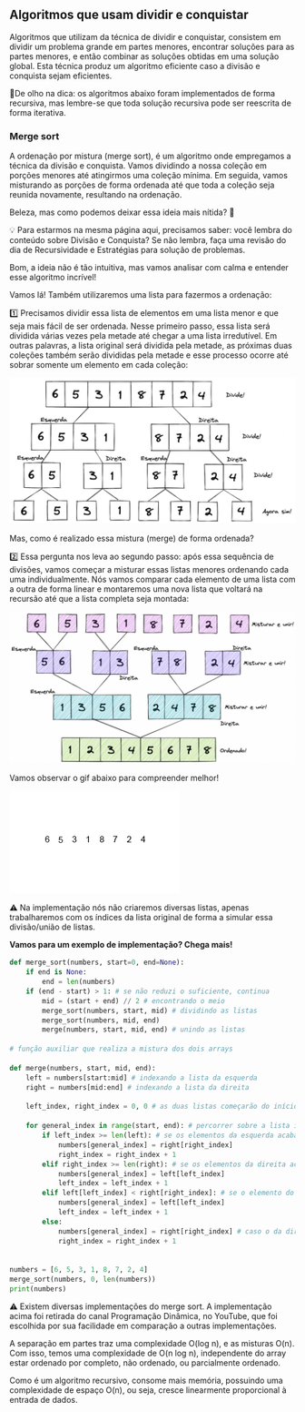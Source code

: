 ## Algoritmos que usam dividir e conquistar

Algoritmos que utilizam da técnica de dividir e conquistar, consistem em dividir um problema grande em partes menores, encontrar soluções para as partes menores, e então combinar as soluções obtidas em uma solução global. Esta técnica produz um algoritmo eficiente caso a divisão e conquista sejam eficientes.

👀De olho na dica: os algoritmos abaixo foram implementados de forma recursiva, mas lembre-se que toda solução recursiva pode ser reescrita de forma iterativa.

### Merge sort

A ordenação por mistura (merge sort), é um algoritmo onde empregamos a técnica da divisão e conquista. Vamos dividindo a nossa coleção em porções menores até atingirmos uma coleção mínima. Em seguida, vamos misturando as porções de forma ordenada até que toda a coleção seja reunida novamente, resultando na ordenação.

Beleza, mas como podemos deixar essa ideia mais nítida? 🤔

💡 Para estarmos na mesma página aqui, precisamos saber: você lembra do conteúdo sobre Divisão e Conquista? Se não lembra, faça uma revisão do dia de Recursividade e Estratégias para solução de problemas.

Bom, a ideia não é tão intuitiva, mas vamos analisar com calma e entender esse algoritmo incrível!

Vamos lá! Também utilizaremos uma lista para fazermos a ordenação:

1️⃣ Precisamos dividir essa lista de elementos em uma lista menor e que seja mais fácil de ser ordenada. Nesse primeiro passo, essa lista será dividida várias vezes pela metade até chegar a uma lista irredutível. Em outras palavras, a lista original será dividida pela metade, as próximas duas coleções também serão divididas pela metade e esse processo ocorre até sobrar somente um elemento em cada coleção:

<img src='merge_sort_1-.png'>

Mas, como é realizado essa mistura (merge) de forma ordenada?

2️⃣ Essa pergunta nos leva ao segundo passo: após essa sequência de divisões, vamos começar a misturar essas listas menores ordenando cada uma individualmente. Nós vamos comparar cada elemento de uma lista com a outra de forma linear e montaremos uma nova lista que voltará na recursão até que a lista completa seja montada:

<img src='merge_sort_2_2-.png'>

Vamos observar o gif abaixo para compreender melhor!

<img src='mergesort-.gif'>

⚠️ Na implementação nós não criaremos diversas listas, apenas trabalharemos com os índices da lista original de forma a simular essa divisão/união de listas.

**Vamos para um exemplo de implementação? Chega mais!**

```python
def merge_sort(numbers, start=0, end=None):
    if end is None:
        end = len(numbers)
    if (end - start) > 1: # se não reduzi o suficiente, continua
        mid = (start + end) // 2 # encontrando o meio
        merge_sort(numbers, start, mid) # dividindo as listas
        merge_sort(numbers, mid, end)
        merge(numbers, start, mid, end) # unindo as listas

# função auxiliar que realiza a mistura dos dois arrays

def merge(numbers, start, mid, end):
    left = numbers[start:mid] # indexando a lista da esquerda
    right = numbers[mid:end] # indexando a lista da direita

    left_index, right_index = 0, 0 # as duas listas começarão do início

    for general_index in range(start, end): # percorrer sobre a lista inteira como se fosse uma
        if left_index >= len(left): # se os elementos da esquerda acabaram, preenche o restante com a lista da direita
            numbers[general_index] = right[right_index]
            right_index = right_index + 1
        elif right_index >= len(right): # se os elementos da direita acabaram, preenche o restante com a lista da esquerda
            numbers[general_index] = left[left_index]
            left_index = left_index + 1
        elif left[left_index] < right[right_index]: # se o elemento do topo da esquerda for menor que o da direita, ele será o escolhido
            numbers[general_index] = left[left_index]
            left_index = left_index + 1
        else:
            numbers[general_index] = right[right_index] # caso o da direita seja menor, ele será o escolhido
            right_index = right_index + 1


numbers = [6, 5, 3, 1, 8, 7, 2, 4]
merge_sort(numbers, 0, len(numbers))
print(numbers)
```

⚠️ Existem diversas implementações do merge sort. A implementação acima foi retirada do canal Programação Dinâmica, no YouTube, que foi escolhida por sua facilidade em comparação a outras implementações.

A separação em partes traz uma complexidade O(log n), e as misturas O(n). Com isso, temos uma complexidade de O(n log n), independente do array estar ordenado por completo, não ordenado, ou parcialmente ordenado.

Como é um algoritmo recursivo, consome mais memória, possuindo uma complexidade de espaço O(n), ou seja, cresce linearmente proporcional à entrada de dados.
